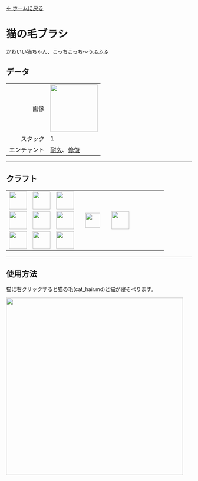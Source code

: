 [← ホームに戻る](../)
# 猫の毛ブラシ
かわいい猫ちゃん、こっちこっち～うふふふ

## データ
<table>
    <tr><td align="end">画像</td><td><img src="https://i.imgur.com/7vNTzNf.png" width="128"/></td></tr>
    <tr><td align="end">スタック</td><td>1</td></tr>
    <tr><td align="end">エンチャント</td><td><a href="https://minecraft.fandom.com/ja/wiki/耐久">耐久</a>、<a href="https://minecraft.fandom.com/ja/wiki/修繕">修復</a></td></tr>
</table>

---

## クラフト
<table>
    <tr><td><img src="https://i.imgur.com/aexOw77.png" width="48"/></td><td><img src="https://i.imgur.com/aexOw77.png" width="48"/></td><td><img src="https://i.imgur.com/aexOw77.png" width="48"/></td><td colspan="3"></td></tr>
    <tr><td><img src="https://i.imgur.com/oy4arVO.png" width="48"/></td><td><img src="https://i.imgur.com/AWCqpb7.png" width="48"/></td><td><img src="https://i.imgur.com/oy4arVO.png" width="48"/></td><td width="70" align="center"><img src="https://i.imgur.com/VE0KqIE.png" width="40"/></td><td><img src="https://i.imgur.com/7vNTzNf.png" width="48"/></td><td width="70"></td></tr>
    <tr><td><img src="https://i.imgur.com/wl43BjZ.png" width="48"/></td><td><img src="https://i.imgur.com/RnoRJkd.png" width="48"/></td><td><img src="https://i.imgur.com/wl43BjZ.png" width="48"/></td><td colspan="3"></td></tr>
</table>

---

## 使用方法
猫に右クリックすると猫の毛(cat_hair.md)と猫が寝そべります。

<img src="https://i.imgur.com/Owl3Uwd.png" width="480"/>
